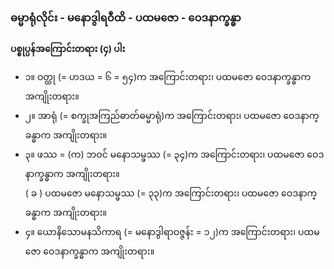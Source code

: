 ### ဓမ္မာရုံလိုင်း - မနောဒွါရဝီထိ - ပထမဇော - ဝေဒနာက္ခန္ဓာ

**ပစ္စုပ္ပန်အကြောင်းတရား (၄) ပါး**

- ၁။ ဝတ္ထု (= ဟဒယ = ၆ = ၅၄)က အကြောင်းတရား၊ ပထမဇော ဝေဒနာက္ခန္ဓာက အကျိုးတရား။
- ၂။ အာရုံ (= စက္ခုအကြည်ဓာတ်ဓမ္မာရုံ)က အကြောင်းတရား၊ ပထမဇော ဝေဒနာက္ခန္ဓာက အကျိုးတရား။
- ၃။ ဖဿ = (က) ဘဝင် မနောသမ္ဖဿ (= ၃၄)က အကြောင်းတရား၊ ပထမဇော ဝေဒနာက္ခန္ဓာက အကျိုးတရား။ <br>( ခ ) ပထမဇော မနောသမ္ဖဿ (= ၃၃)က အကြောင်းတရား၊ ပထမဇော ဝေဒနာက္ခန္ဓာက အကျိုးတရား။
- ၄။ ယောနိသောမနသိကာရ (= မနောဒွါရာဝဇ္ဇန်း = ၁၂)က အကြောင်းတရား၊ ပထမဇော ဝေဒနာက္ခန္ဓာက အကျိုးတရား။
